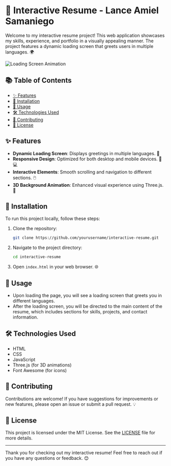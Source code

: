 # 🎉 Interactive Resume - Lance Amiel Samaniego

Welcome to my interactive resume project! This web application showcases my skills, experience, and portfolio in a visually appealing manner. The project features a dynamic loading screen that greets users in multiple languages. 🌍

![Loading Screen Animation](path/to/your/loading-screen-animation.gif) <!-- Replace with the actual path to your GIF -->

## 📚 Table of Contents
- [✨ Features](#features)
- [🔧 Installation](#installation)
- [🚀 Usage](#usage)
- [🛠️ Technologies Used](#technologies-used)
- [🤝 Contributing](#contributing)
- [📄 License](#license)

## ✨ Features
- **Dynamic Loading Screen**: Displays greetings in multiple languages. 🎊
- **Responsive Design**: Optimized for both desktop and mobile devices. 📱💻
- **Interactive Elements**: Smooth scrolling and navigation to different sections. 🖱️
- **3D Background Animation**: Enhanced visual experience using Three.js. 🌌

## 🔧 Installation
To run this project locally, follow these steps:

1. Clone the repository:
   ```bash
   git clone https://github.com/yourusername/interactive-resume.git
   ```
2. Navigate to the project directory:
   ```bash
   cd interactive-resume
   ```
3. Open `index.html` in your web browser. 🌐

## 🚀 Usage
- Upon loading the page, you will see a loading screen that greets you in different languages.
- After the loading screen, you will be directed to the main content of the resume, which includes sections for skills, projects, and contact information.

## 🛠️ Technologies Used
- HTML
- CSS
- JavaScript
- Three.js (for 3D animations)
- Font Awesome (for icons)

## 🤝 Contributing
Contributions are welcome! If you have suggestions for improvements or new features, please open an issue or submit a pull request. 💡

## 📄 License
This project is licensed under the MIT License. See the [LICENSE](LICENSE) file for more details.

---

Thank you for checking out my interactive resume! Feel free to reach out if you have any questions or feedback. 😊
